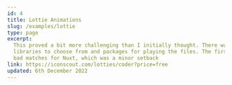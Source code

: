 ```yaml
---
id: 4
title: Lottie Animations
slug: /examples/lottie
type: page
excerpt:
  This proved a bit more challenging than I initially thought. There was a range of different Lottie
  libraries to choose from and packages for playing the files. The first two I tried wound up being
  bad matches for Nuxt, which was a minor setback
link: https://iconscout.com/lotties/coder?price=free
updated: 6th December 2022
---
```

